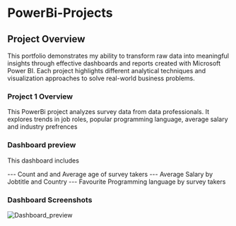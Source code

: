 # PowerBi-Projects

## Project Overview

This portfolio demonstrates my ability to transform raw data into meaningful insights through effective dashboards and reports created with Microsoft Power BI. Each project highlights different analytical techniques and visualization approaches to solve real-world business problems.

### Project 1 Overview

This PowerBi project analyzes survey data from data professionals. It explores trends in job roles, popular programming language, average salary and industry prefrences

### Dashboard preview

This dashboard includes

--- Count and and Average age of survey takers
--- Average Salary by Jobtitle and Country
--- Favourite Programming language by survey takers

### Dashboard Screenshots
   ![Dashboard_preview](https://github.com/user-attachments/assets/7e7d50ae-0176-4e73-baed-02c7a8feb943)
   
